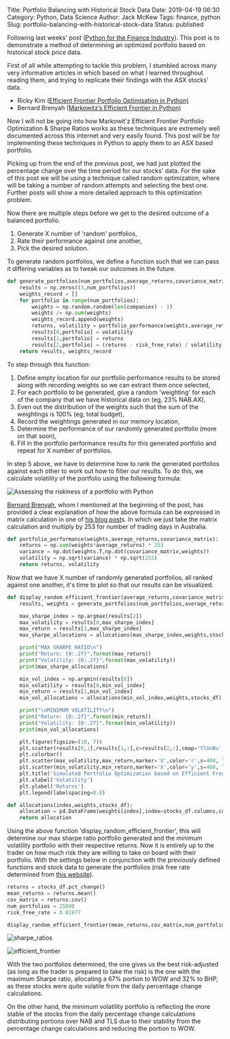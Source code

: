 Title: Portfolio Balancing with Historical Stock Data
Date: 2019-04-19 06:30
Category: Python, Data Science
Author: Jack McKew
Tags: finance, python
Slug: portfolio-balancing-with-historical-stock-data
Status: published

Following last weeks' post ([Python for the Finance Industry](https://jmckew.com/2019/04/12/python-for-the-finance-industry/)). This post is to demonstrate a method of determining an optimized portfolio based on historical stock price data.

First of all while attempting to tackle this problem, I stumbled across many very informative articles in which based on what I learned throughout reading them, and trying to replicate their findings with the ASX stocks' data.

-   Ricky Kim ([Efficient Frontier Portfolio Optimisation in Python)](https://towardsdatascience.com/efficient-frontier-portfolio-optimisation-in-python-e7844051e7f)
-   Bernard Brenyah ([Markowitz’s Efficient Frontier in Python)](https://medium.com/python-data/effient-frontier-in-python-34b0c3043314)

Now I will not be going into how Markowit'z Efficient Frontier Portfolio Optimization & Sharpe Ratios works as these techniques are extremely well documented across this internet and very easily found. This post will be for implementing these techniques in Python to apply them to an ASX based portfolio.

Picking up from the end of the previous post, we had just plotted the percentage change over the time period for our stocks' data. For the sake of this post we will be using a technique called random optimization, where will be taking a number of random attempts and selecting the best one. Further posts will show a more detailed approach to this optimization problem.

Now there are multiple steps before we get to the desired outcome of a balanced portfolio.

1.  Generate X number of 'random' portfolios,
2.  Rate their performance against one another,
3.  Pick the desired solution.

To generate random portfolios, we define a function such that we can pass it differing variables as to tweak our outcomes in the future.

``` python
def generate_portfolios(num_portfolios,average_returns,covariance_matrix,risk_free_rate):
    results = np.zeros((3,num_portfolios))
    weights_record = []
    for portfolio in range(num_portfolios):
        weights = np.random.random(len(companies) - 1)
        weights /= np.sum(weights)
        weights_record.append(weights)
        returns, volatility = portfolio_performance(weights,average_returns,covariance_matrix)
        results[0,portfolio] = volatility
        results[1,portfolio] = returns
        results[2,portfolio] = (returns - risk_free_rate) / volatility
    return results, weights_record
```

To step through this function:

1.  Define empty location for our portfolio performance results to be stored along with recording weights so we can extract them once selected,
2.  For each portfolio to be generated, give a random 'weighting' for each of the company that we have historical data on (eg, 23% NAB.AX),
3.  Even out the distribution of the weights such that the sum of the weightings is 100% (eg, total budget),
4.  Record the weightings generated in our memory location,
5.  Determine the performance of our randomly generated portfolio (more on that soon),
6.  Fill in the portfolio performance results for this generated portfolio and repeat for X number of portfolios.

In step 5 above, we have to determine how to rank the generated portfolios against each other to work out how to filter our results. To do this, we calculate volatility of the portfolio using the following formula:

![\
[Assessing the riskiness of a portfolio with Python](http://%20https://medium.com/python-data/assessing-the-riskiness-of-a-portfolio-with-python-6444c727c474%20)](https://cdn-images-1.medium.com/max/1600/1*IabrYvsgHE07z2CJwoE9Zw.jpeg)

[Bernard Brenyah](https://medium.com/@bbrenyah), whom I mentioned at the beginning of the post, has provided a clear explanation of how the above formula can be expressed in matrix calculation in one of [his blog post](https://medium.com/python-data/assessing-risks-and-return-with-probabilities-of-events-with-python-c564d9be4db4)s. In which we just take the matrix calculation and multiply by 253 for number of trading days in Australia.

``` python
def portfolio_performance(weights,average_returns,covariance_matrix):
    returns = np.sum(weights*average_returns) * 253
    variance = np.dot(weights.T,np.dot(covariance_matrix,weights))
    volatility = np.sqrt(variance) * np.sqrt(253)
    return returns, volatility
```

Now that we have X number of randomly generated portfolios, all ranked against one another, it's time to plot so that our results can be visualized.

``` python
def display_random_efficient_frontier(average_returns,covariance_matrix,num_portfolios,risk_free_rate):
    results, weights = generate_portfolios(num_portfolios,average_returns,covariance_matrix,risk_free_rate)

    max_sharpe_index = np.argmax(results[2])
    max_volatility = results[0,max_sharpe_index]
    max_return = results[1,max_sharpe_index]
    max_sharpe_allocations = allocations(max_sharpe_index,weights,stocks_df).T

    print("MAX SHARPE RATIO\n")
    print("Return: {0:.2f}".format(max_return))
    print("Volatility: {0:.2f}".format(max_volatility))
    print(max_sharpe_allocations)

    min_vol_index = np.argmin(results[0])
    min_volatility = results[0,min_vol_index]
    min_return = results[1,min_vol_index]
    min_vol_allocations = allocations(min_vol_index,weights,stocks_df).T

    print("\nMINIMUM VOLATILITY\n")
    print("Return: {0:.2f}".format(min_return))
    print("Volatility: {0:.2f}".format(min_volatility))
    print(min_vol_allocations)

    plt.figure(figsize=(10, 7))
    plt.scatter(results[0,:],results[1,:],c=results[2,:],cmap='YlGnBu', marker='o', s=10, alpha=0.3)
    plt.colorbar()
    plt.scatter(max_volatility,max_return,marker='X',color='r',s=400, label='Maximum Sharpe ratio')
    plt.scatter(min_volatility,min_return,marker='X',color='y',s=400, label='Minimum volatility')
    plt.title('Simulated Portfolio Optimization based on Efficient Frontier')
    plt.xlabel('Volatility')
    plt.ylabel('Returns')
    plt.legend(labelspacing=0.8)

def allocations(index,weights,stocks_df):
    allocation = pd.DataFrame(weights[index],index=stocks_df.columns,columns=['allocation'])
    return allocation
```

Using the above function 'display\_random\_efficient\_frontier', this will determine our max sharpe ratio portfolio generated and the minimum volatility portfolio with their respective returns. Now it is entirely up to the trader on how much risk they are willing to take on board with their portfolio. With the settings below in conjunction with the previously defined functions and stock data to generate the portfolios (risk free rate determined from [this website](http://www.worldgovernmentbonds.com/country/australia/)).

``` python
returns = stocks_df.pct_change()
mean_returns = returns.mean()
cov_matrix = returns.cov()
num_portfolios = 25000
risk_free_rate = 0.01977

display_random_efficient_frontier(mean_returns,cov_matrix,num_portfolios,risk_free_rate)
```

![sharpe_ratios](..\img\portfolio-balancing-with-historical-stock-data\image-12.png)

![efficient_frontier](..\img\efficient-frontier-for-balancing-portfolios\image-20.png)

With the two portfolios determined, the one gives us the best risk-adjusted (as long as the trader is prepared to take the risk) is the one with the maximum Sharpe ratio, allocating a 67% portion to WOW and 32% to BHP, as these stocks were quite volatile from the daily percentage change calculations.

On the other hand, the minimum volatility portfolio is reflecting the more stable of the stocks from the daily percentage change calculations distributing portions over NAB and TLS due to their stability from the percentage change calculations and reducing the portion to WOW.
